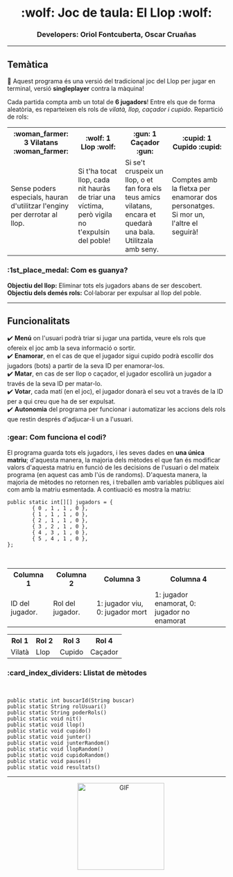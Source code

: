 <h1 align="center">:wolf: Joc de taula: El Llop :wolf:</h1>

<!-- Noms -->
<div align="center">
  <h3>Developers: Oriol Fontcuberta, Oscar Cruañas</h3>
</div>

<hr>

<!-- Temàtica del programa -->
<h2>Temàtica</h2>
<div>
  
  :star2: Aquest programa és una versió del tradicional joc del Llop per jugar en terminal, versió **singleplayer** contra la màquina!
  <br />
  
  Cada partida compta amb un total de **6 jugadors**! Entre els que de forma aleatòria, es reparteixen els rols de *vilatà, llop, caçador i cupido*.
  Repartició de rols:
  <br />

<table>
  <tr>
    <th>:woman_farmer: 3 Vilatans :woman_farmer:</th>
    <th>:wolf: 1 Llop :wolf:</th>
    <th>:gun: 1 Caçador :gun:</th>
    <th>:cupid: 1 Cupido :cupid:</th>
  </tr>
  <tr>
    <td>Sense poders especials, hauran d'utilitzar l'enginy per derrotar al llop.</td>
    <td>Si t'ha tocat llop, cada nit hauràs de triar una víctima, però vigila no t'expulsin del poble!</td>
    <td>Si se't cruspeix un llop, o et fan fora els teus amics vilatans, encara et quedarà una bala. Utilitzala amb seny.</td>
    <td>Comptes amb la fletxa per enamorar dos personatges. Si mor un, l'altre el seguirà!</td>
  </tr>
</table>

<h3>:1st_place_medal: Com es guanya?</h3>

  **Objectiu del llop:** Eliminar tots els jugadors abans de ser descobert.
  <br />
  **Objectiu dels demés rols:** Col·laborar per expulsar al llop del poble.

</div>

<hr />

<!-- Funcionalitats -->

<h2>Funcionalitats</h2>
<div>

✔️ **Menú** on l'usuari podrà triar si jugar una partida, veure els rols que ofereix el joc amb la seva informació o sortir.<br>
✔️ **Enamorar**, en el cas de que el jugador sigui cupido podrà escollir dos jugadors (bots) a partir de la seva ID per enamorar-los.<br>
✔️ **Matar**, en cas de ser llop o caçador, el jugador escollirà un jugador a través de la seva ID per matar-lo.<br>
✔️ **Votar**, cada matí (en el joc), el jugador donarà el seu vot a través de la ID per a qui creu que ha de ser expulsat.<br>
✔️ **Autonomia** del programa per funcionar i automatizar les accions dels rols que restin després d'adjucar-li un a l'usuari.<br>

<h3>:gear: Com funciona el codi?</h3>

El programa guarda tots els jugadors, i les seves dades en **una única matriu**; d'aquesta manera, la majoria dels mètodes el que fan és modificar valors d'aquesta matriu en funció de les decisions de l'usuari o del mateix programa (en aquest cas amb l'ús de randoms). D'aquesta manera, la majoria de mètodes no retornen res, i treballen amb variables públiques així com amb la matriu esmentada. A contiuació es mostra la matriu:
<br>

    public static int[][] jugadors = {
            { 0 , 1 , 1 , 0 },
            { 1 , 1 , 1 , 0 },
            { 2 , 1 , 1 , 0 },
            { 3 , 2 , 1 , 0 },
            { 4 , 3 , 1 , 0 },
            { 5 , 4 , 1 , 0 },
    };

<br>
<div align="center">
<table>
  <tr>
    <th>Columna 1</th>
    <th>Columna 2</th>
    <th>Columna 3</th>
    <th>Columna 4</th>
  </tr>
  <tr>
    <td>ID del jugador.</td>
    <td>Rol del jugador.</td>
    <td>1: jugador viu, 0: jugador mort</td>
    <td>1: jugador enamorat, 0: jugador no enamorat</td>
  </tr>
</table>

<table>
  <tr>
    <th>Rol 1</th>
    <th>Rol 2</th>
    <th>Rol 3</th>
    <th>Rol 4</th>
  </tr>
  <tr>
    <td>Vilatà</td>
    <td>Llop</td>
    <td>Cupido</td>
    <td>Caçador</td>
  </tr>
</table>
</div>

<h3>:card_index_dividers: Llistat de mètodes</h3>
<br>

    public static int buscarId(String buscar)
    public static String rolUsuari()
    public static String poderRols()
    public static void nit()
    public static void llop()
    public static void cupido()
    public static void junter()
    public static void junterRandom()
    public static void llopRandom()
    public static void cupidoRandom()
    public static void pauses()
    public static void resultats()

  
</div>

<hr>

<div align="center">
    <img src="https://media.giphy.com/media/5VfNPyYqdiMCHWwPmo/giphy.gif" alt="GIF" width="200" height="200" style="margin-left: 20px;">
</div>
